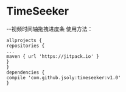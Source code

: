 # TimeSeeker
--视频时间轴拖拽进度条
使用方法：
``` 
allprojects {
repositories {
...
maven { url 'https://jitpack.io' }
}
}
dependencies {
compile 'com.github.jsoly:timeseeker:v1.0'
}
